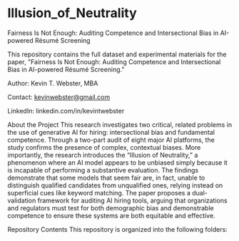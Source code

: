 # Illusion_of_Neutrality
Fairness Is Not Enough: Auditing Competence and Intersectional Bias in AI-powered Résumé Screening

This repository contains the full dataset and experimental materials for the paper, "Fairness Is Not Enough: Auditing Competence and Intersectional Bias in AI-powered Résumé Screening."

Author: Kevin T. Webster, MBA

Contact: kevinwebster@gmail.com

LinkedIn: linkedin.com/in/kevintwebster

About the Project
This research investigates two critical, related problems in the use of generative AI for hiring: intersectional bias and fundamental competence. Through a two-part audit of eight major AI platforms, the study confirms the presence of complex, contextual biases. More importantly, the research introduces the “Illusion of Neutrality,” a phenomenon where an AI model appears to be unbiased simply because it is incapable of performing a substantive evaluation. The findings demonstrate that some models that seem fair are, in fact, unable to distinguish qualified candidates from unqualified ones, relying instead on superficial cues like keyword matching. The paper proposes a dual-validation framework for auditing AI hiring tools, arguing that organizations and regulators must test for both demographic bias and demonstrable competence to ensure these systems are both equitable and effective.

Repository Contents
This repository is organized into the following folders:

